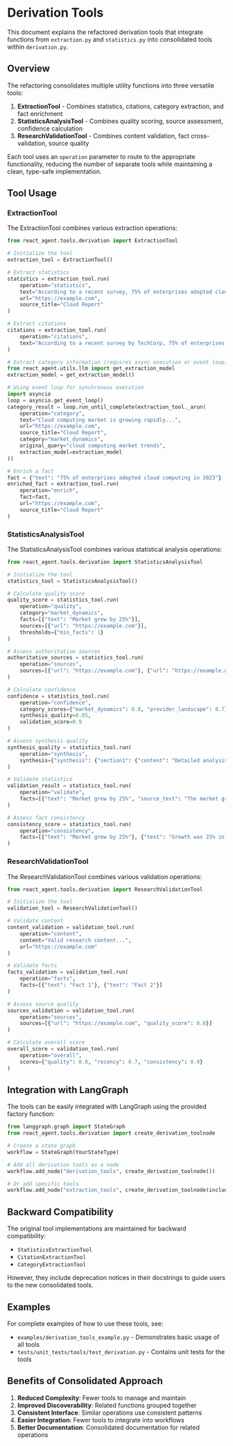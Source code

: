 # Derivation Tools

This document explains the refactored derivation tools that integrate functions from `extraction.py` and `statistics.py` into consolidated tools within `derivation.py`.

## Overview

The refactoring consolidates multiple utility functions into three versatile tools:

1. **ExtractionTool** - Combines statistics, citations, category extraction, and fact enrichment
2. **StatisticsAnalysisTool** - Combines quality scoring, source assessment, confidence calculation
3. **ResearchValidationTool** - Combines content validation, fact cross-validation, source quality

Each tool uses an `operation` parameter to route to the appropriate functionality, reducing the number of separate tools while maintaining a clean, type-safe implementation.

## Tool Usage

### ExtractionTool

The ExtractionTool combines various extraction operations:

```python
from react_agent.tools.derivation import ExtractionTool

# Initialize the tool
extraction_tool = ExtractionTool()

# Extract statistics
statistics = extraction_tool.run(
    operation="statistics",
    text="According to a recent survey, 75% of enterprises adopted cloud computing.",
    url="https://example.com",
    source_title="Cloud Report"
)

# Extract citations
citations = extraction_tool.run(
    operation="citations",
    text="According to a recent survey by TechCorp, 75% of enterprises adopted cloud computing."
)

# Extract category information (requires async execution or event loop)
from react_agent.utils.llm import get_extraction_model
extraction_model = get_extraction_model()

# Using event loop for synchronous execution
import asyncio
loop = asyncio.get_event_loop()
category_result = loop.run_until_complete(extraction_tool._arun(
    operation="category",
    text="Cloud computing market is growing rapidly...",
    url="https://example.com",
    source_title="Cloud Report",
    category="market_dynamics",
    original_query="cloud computing market trends",
    extraction_model=extraction_model
))

# Enrich a fact
fact = {"text": "75% of enterprises adopted cloud computing in 2023"}
enriched_fact = extraction_tool.run(
    operation="enrich",
    fact=fact,
    url="https://example.com",
    source_title="Cloud Report"
)
```

### StatisticsAnalysisTool

The StatisticsAnalysisTool combines various statistical analysis operations:

```python
from react_agent.tools.derivation import StatisticsAnalysisTool

# Initialize the tool
statistics_tool = StatisticsAnalysisTool()

# Calculate quality score
quality_score = statistics_tool.run(
    operation="quality",
    category="market_dynamics",
    facts=[{"text": "Market grew by 25%"}],
    sources=[{"url": "https://example.com"}],
    thresholds={"min_facts": 1}
)

# Assess authoritative sources
authoritative_sources = statistics_tool.run(
    operation="sources",
    sources=[{"url": "https://example.com"}, {"url": "https://example.gov"}]
)

# Calculate confidence
confidence = statistics_tool.run(
    operation="confidence",
    category_scores={"market_dynamics": 0.8, "provider_landscape": 0.7},
    synthesis_quality=0.85,
    validation_score=0.9
)

# Assess synthesis quality
synthesis_quality = statistics_tool.run(
    operation="synthesis",
    synthesis={"synthesis": {"section1": {"content": "Detailed analysis..."}}}
)

# Validate statistics
validation_result = statistics_tool.run(
    operation="validate",
    facts=[{"text": "Market grew by 25%", "source_text": "The market grew by 25% in 2023"}]
)

# Assess fact consistency
consistency_score = statistics_tool.run(
    operation="consistency",
    facts=[{"text": "Market grew by 25%"}, {"text": "Growth was 25% in 2023"}]
)
```

### ResearchValidationTool

The ResearchValidationTool combines various validation operations:

```python
from react_agent.tools.derivation import ResearchValidationTool

# Initialize the tool
validation_tool = ResearchValidationTool()

# Validate content
content_validation = validation_tool.run(
    operation="content",
    content="Valid research content...",
    url="https://example.com"
)

# Validate facts
facts_validation = validation_tool.run(
    operation="facts",
    facts=[{"text": "Fact 1"}, {"text": "Fact 2"}]
)

# Assess source quality
sources_validation = validation_tool.run(
    operation="sources",
    sources=[{"url": "https://example.com", "quality_score": 0.8}]
)

# Calculate overall score
overall_score = validation_tool.run(
    operation="overall",
    scores={"quality": 0.8, "recency": 0.7, "consistency": 0.9}
)
```

## Integration with LangGraph

The tools can be easily integrated with LangGraph using the provided factory function:

```python
from langgraph.graph import StateGraph
from react_agent.tools.derivation import create_derivation_toolnode

# Create a state graph
workflow = StateGraph(YourStateType)

# Add all derivation tools as a node
workflow.add_node("derivation_tools", create_derivation_toolnode())

# Or add specific tools
workflow.add_node("extraction_tools", create_derivation_toolnode(include_tools=["extraction"]))
```

## Backward Compatibility

The original tool implementations are maintained for backward compatibility:

- `StatisticsExtractionTool`
- `CitationExtractionTool`
- `CategoryExtractionTool`

However, they include deprecation notices in their docstrings to guide users to the new consolidated tools.

## Examples

For complete examples of how to use these tools, see:

- `examples/derivation_tools_example.py` - Demonstrates basic usage of all tools
- `tests/unit_tests/tools/test_derivation.py` - Contains unit tests for the tools

## Benefits of Consolidated Approach

1. **Reduced Complexity**: Fewer tools to manage and maintain
2. **Improved Discoverability**: Related functions grouped together
3. **Consistent Interface**: Similar operations use consistent patterns
4. **Easier Integration**: Fewer tools to integrate into workflows
5. **Better Documentation**: Consolidated documentation for related operations